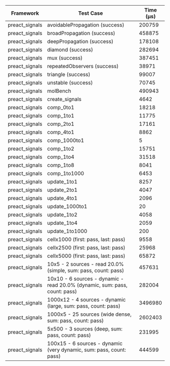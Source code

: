 | Framework | Test Case | Time (μs) |
| --- | --- | --- |
| preact_signals | avoidablePropagation (success) | 200759 |
| preact_signals | broadPropagation (success) | 458875 |
| preact_signals | deepPropagation (success) | 178108 |
| preact_signals | diamond (success) | 282694 |
| preact_signals | mux (success) | 387451 |
| preact_signals | repeatedObservers (success) | 38971 |
| preact_signals | triangle (success) | 99007 |
| preact_signals | unstable (success) | 70745 |
| preact_signals | molBench | 490943 |
| preact_signals | create_signals | 4642 |
| preact_signals | comp_0to1 | 18218 |
| preact_signals | comp_1to1 | 11775 |
| preact_signals | comp_2to1 | 17161 |
| preact_signals | comp_4to1 | 8862 |
| preact_signals | comp_1000to1 | 5 |
| preact_signals | comp_1to2 | 15751 |
| preact_signals | comp_1to4 | 31518 |
| preact_signals | comp_1to8 | 8041 |
| preact_signals | comp_1to1000 | 6453 |
| preact_signals | update_1to1 | 8257 |
| preact_signals | update_2to1 | 4047 |
| preact_signals | update_4to1 | 2096 |
| preact_signals | update_1000to1 | 20 |
| preact_signals | update_1to2 | 4058 |
| preact_signals | update_1to4 | 2059 |
| preact_signals | update_1to1000 | 200 |
| preact_signals | cellx1000 (first: pass, last: pass) | 9558 |
| preact_signals | cellx2500 (first: pass, last: pass) | 25968 |
| preact_signals | cellx5000 (first: pass, last: pass) | 65872 |
| preact_signals | 10x5 - 2 sources - read 20.0% (simple, sum: pass, count: pass) | 457631 |
| preact_signals | 10x10 - 6 sources - dynamic - read 20.0% (dynamic, sum: pass, count: pass) | 282004 |
| preact_signals | 1000x12 - 4 sources - dynamic (large, sum: pass, count: pass) | 3496980 |
| preact_signals | 1000x5 - 25 sources (wide dense, sum: pass, count: pass) | 2602403 |
| preact_signals | 5x500 - 3 sources (deep, sum: pass, count: pass) | 231995 |
| preact_signals | 100x15 - 6 sources - dynamic (very dynamic, sum: pass, count: pass) | 444599 |
